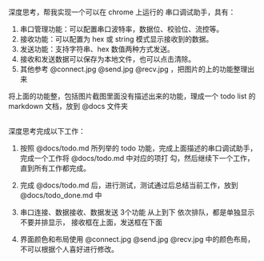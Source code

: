 ##
深度思考，帮我实现一个可以在 chrome 上运行的 串口调试助手，具有：
1. 串口管理功能：可以配置串口波特率，数据位、校验位、流控等。
2. 接收功能：可以配置为 hex 或 string 模式显示接收到的数据。
3. 发送功能：支持字符串、hex 数值两种方式发送。
4. 接收和发送数据可以保存为本地文件，也可以点击清除。
5. 其他参考 @connect.jpg @send.jpg @recv.jpg ，把图片的上的功能整理出来

将上面的功能整，包括图片截图里面没有描述出来的功能，理成一个 todo list 的 markdown 文档，放到 @docs 文件夹

## 

深度思考完成以下工作：

1. 按照 @docs/todo.md 所列举的 todo 功能，完成上面描述的串口调试助手，完成一个工作将 @docs/todo.md 中对应的项打 勾，然后继续下一个工作，直到所有工作都完成。

2. 完成 @docs/todo.md 后，进行测试，测试通过后总结当前工作，放到 @docs/todo_done.md 中

3. 串口连接、数据接收、数据发送 3个功能 从上到下 依次排队，都是单独显示不要并排显示， 接收框在上面，发送框在下面

4. 界面颜色和布局使用 @connect.jpg @send.jpg @recv.jpg 中的颜色布局，不可以根据个人喜好进行修改。

## 
